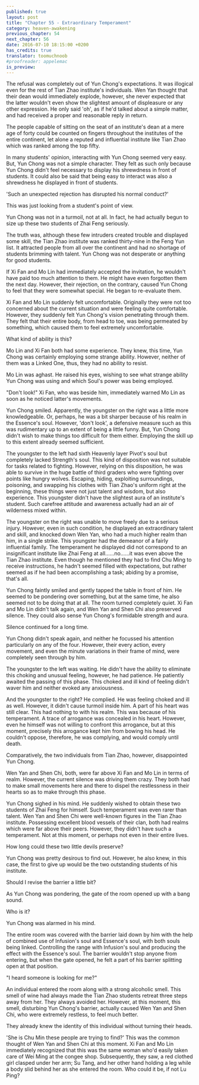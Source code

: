 ```yaml
---
published: true
layout: post
title: "Chapter 55 - Extraordinary Temperament"
category: heaven-awakening
previous_chapter: 54
next_chapter: 56
date: 2016-07-10 18:15:00 +0200
has_credits: true
translator: toomuchnoob
#proofreader: appelemac
is_preview:
---
```

The refusal was completely out of Yun Chong's expectations. It was illogical even for the rest of Tian Zhao institute's individuals. Wen Yan thought that their dean would immediately explode, however, she never expected that the latter wouldn't even show the slightest amount of displeasure or any other expression. He only said 'oh', as if he'd talked about a simple matter, and had received a proper and reasonable reply in return.

The people capable of sitting on the seat of an institute's dean at a mere age of forty could be counted on fingers throughout the institutes of the entire continent, let alone a reputed and influential institute like Tian Zhao which was ranked among the top fifty.
<!--more-->

In many students' opinion, interacting with Yun Chong seemed very easy. But, Yun Chong was not a simple character. They felt as such only because Yun Chong didn't feel necessary to display his shrewdness in front of students. It could also be said that being easy to interact was also a shrewdness he displayed in front of students.

'Such an unexpected rejection has disrupted his normal conduct?'

This was just looking from a student's point of view.

Yun Chong was not in a turmoil, not at all. In fact, he had actually begun to size up these two students of Zhai Feng seriously.

The truth was, although these few intruders created trouble and displayed some skill, the Tian Zhao institute was ranked thirty-nine in the Feng Yun list. It attracted people from all over the continent and had no shortage of students brimming with talent. Yun Chong was not desperate or anything for good students.

If Xi Fan and Mo Lin had immediately accepted the invitation, he wouldn't have paid too much attention to them. He might have even forgotten them the next day. However, their rejection, on the contrary, caused Yun Chong to feel that they were somewhat special. He began to re-evaluate them.

Xi Fan and Mo Lin suddenly felt uncomfortable. Originally they were not too concerned about the current situation and were feeling quite comfortable. However, they suddenly felt Yun Chong's vision penetrating through them. They felt that their entire body, from head to toe, was being permeated by something, which caused them to feel extremely uncomfortable.

What kind of ability is this?

Mo Lin and Xi Fan both had some experience. They knew, this time, Yun Chong was certainly employing some strange ability. However, neither of them was a Linked One, thus, they had no ability to resist.

Mo Lin was aghast. He raised his eyes, wishing to see what strange ability Yun Chong was using and which Soul's power was being employed.

"Don't look!" Xi Fan, who was beside him, immediately warned Mo Lin as soon as he noticed latter's movements.

Yun Chong smiled. Apparently, the youngster on the right was a little more knowledgeable. Or, perhaps, he was a bit sharper because of his realm in the Essence's soul. However, 'don't look', a defensive measure such as this was rudimentary up to an extent of being a little funny. But, Yun Chong didn't wish to make things too difficult for them either. Employing the skill up to this extent already seemed sufficient.

The youngster to the left had sixth Heavenly layer Pivot's soul but completely lacked Strength's soul. This kind of disposition was not suitable for tasks related to fighting. However, relying on this disposition, he was able to survive in the huge battle of third graders who were fighting over points like hungry wolves. Escaping, hiding, exploiting surroundings, poisoning, and swapping his clothes with Tian Zhao's uniform right at the beginning, these things were not just talent and wisdom, but also experience. This youngster didn't have the slightest aura of an institute's student. Such carefree attitude and awareness actually had an air of wilderness mixed within.

The youngster on the right was unable to move freely due to a serious injury. However, even in such condition, he displayed an extraordinary talent and skill, and knocked down Wen Yan, who had a much higher realm than him, in a single strike. This youngster had the demeanor of a fairly influential family. The temperament he displayed did not correspond to an insignificant institute like Zhai Feng at all......no......it was even above the Tian Zhao institute. Even though he mentioned they had to find Chu Ming to receive instructions, he hadn't seemed filled with expectations, but rather seemed as if he had been accomplishing a task; abiding by a promise, that's all.

Yun Chong faintly smiled and gently tapped the table in front of him. He seemed to be pondering over something, but at the same time, he also seemed not to be doing that at all. The room turned completely quiet. Xi Fan and Mo Lin didn't talk again, and Wen Yan and Shen Chi also preserved silence. They could also sense Yun Chong's formidable strength and aura.

Silence continued for a long time.

Yun Chong didn't speak again, and neither he focussed his attention particularly on any of the four. However, their every action, every movement, and even the minute variations in their frame of mind, were completely seen through by him.

The youngster to the left was waiting. He didn't have the ability to eliminate this choking and unusual feeling, however, he had patience. He patiently awaited the passing of this phase. This choked and ill kind of feeling didn't waver him and neither evoked any anxiousness.

And the youngster to the right? He complied. He was feeling choked and ill as well. However, it didn't cause turmoil inside him. A part of his heart was still clear. This had nothing to with his realm. This was because of his temperament. A trace of arrogance was concealed in his heart. However, even he himself was not willing to confront this arrogance, but at this moment, precisely this arrogance kept him from bowing his head. He couldn't oppose, therefore, he was complying, and would comply until death.

Comparatively, the two individuals from Tian Zhao, however, disappointed Yun Chong.

Wen Yan and Shen Chi, both, were far above Xi Fan and Mo Lin in terms of realm. However, the current silence was driving them crazy. They both had to make small movements here and there to dispel the restlessness in their hearts so as to make through this phase.

Yun Chong sighed in his mind. He suddenly wished to obtain these two students of Zhai Feng for himself. Such temperament was even rarer than talent. Wen Yan and Shen Chi were well-known figures in the Tian Zhao institute. Possessing excellent blood vessels of their clan, both had realms which were far above their peers. However, they didn't have such a temperament. Not at this moment, or perhaps not even in their entire lives.

How long could these two little devils preserve?

Yun Chong was pretty desirous to find out. However, he also knew, in this case, the first to give up would be the two outstanding students of his institute.

Should I revise the barrier a little bit?

As Yun Chong was pondering, the gate of the room opened up with a bang sound.

Who is it?

Yun Chong was alarmed in his mind.

The entire room was covered with the barrier laid down by him with the help of combined use of Infusion's soul and Essence's soul, with both souls being linked. Controlling the range with Infusion's soul and producing the effect with the Essence's soul. The barrier wouldn't stop anyone from entering, but when the gate opened, he felt a part of his barrier splitting open at that position.

"I heard someone is looking for me?"

An individual entered the room along with a strong alcoholic smell. This smell of wine had always made the Tian Zhao students retreat three steps away from her. They always avoided her. However, at this moment, this smell, disturbing Yun Chong's barrier, actually caused Wen Yan and Shen Chi, who were extremely restless, to feel much better.

They already knew the identity of this individual without turning their heads.

'She is Chu Min these people are trying to find?' This was the common thought of Wen Yan and Shen Chi at this moment. Xi Fan and Mo Lin immediately recognized that this was the same woman who'd easily taken care of Wei Ming at the congee shop. Subsequently, they saw, a red clothed girl clasped under her arm; Su Tang, and her other hand holding a leg while a body slid behind her as she entered the room. Who could it be, if not Lu Ping?
